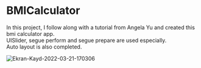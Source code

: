 # BMICalculator
In this project, I follow along with a tutorial from Angela Yu and created this bmi calculator app. <br>
UISlider, segue perform and segue prepare are used especially.<br>
Auto layout is also completed. <br>

![Ekran-Kayd-2022-03-21-170306](https://user-images.githubusercontent.com/59232592/159278253-bacdda7e-42e3-4a18-93bb-e12628658f9e.gif)

